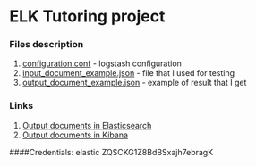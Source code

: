 # ELK Tutoring project

### Files description

1. [configuration.conf](https://github.com/yuran1734/elk-tutoring/blob/master/configuration.conf) - logstash configuration
2. [input_document_example.json](https://github.com/yuran1734/elk-tutoring/blob/master/jsons/input_document_example.json) - file that I used for testing
3. [output_document_example.json](https://github.com/yuran1734/elk-tutoring/blob/master/jsons/output_document_example.json) - example of result that I get

### Links
1. [Output documents in Elasticsearch](https://elastic:ZQSCKG1Z8BdBSxajh7ebragK@ecabb7613cba2f7470754b45ed1f732a.us-east-1.aws.found.io:9243/dimension/_search?pretty=true&q=*:*) 
2. [Output documents in Kibana](https://elastic:IqJ2uDK0768AKTVBKeANm8s7@bf86913fe692be939b2b1e72befb5acf.us-east-1.aws.found.io:9243/app/kibana#/discover?_g=(refreshInterval:('$$hashKey':'object:221',display:'5%20seconds',pause:!f,section:1,value:5000),time:(from:'2018-05-18T21:15:00.000Z',mode:absolute,to:'2018-05-18T21:15:30.000Z'))&_a=(columns:!(_source),filters:!(),index:'591e50c0-5461-11e8-bc6d-83f105665de2',interval:auto,query:(language:lucene,query:''),sort:!('@timestamp',desc)))

####Credentials:
elastic
ZQSCKG1Z8BdBSxajh7ebragK
